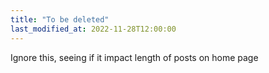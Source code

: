 ```yaml
---
title: "To be deleted"
last_modified_at: 2022-11-28T12:00:00
---
```


Ignore this, seeing if it impact length of posts on home page
